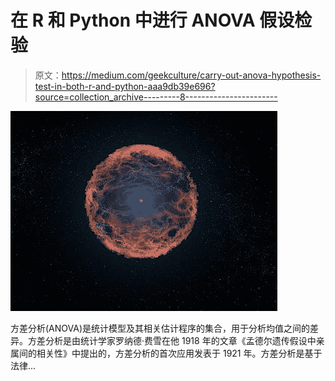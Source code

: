 # 在 R 和 Python 中进行 ANOVA 假设检验

> 原文：<https://medium.com/geekculture/carry-out-anova-hypothesis-test-in-both-r-and-python-aaa9db39e696?source=collection_archive---------8----------------------->

![](img/d676231869b4c25557a72d880f1dcc46.png)

方差分析(ANOVA)是统计模型及其相关估计程序的集合，用于分析均值之间的差异。方差分析是由统计学家罗纳德·费雪在他 1918 年的文章《孟德尔遗传假设中亲属间的相关性》中提出的，方差分析的首次应用发表于 1921 年。方差分析是基于法律…